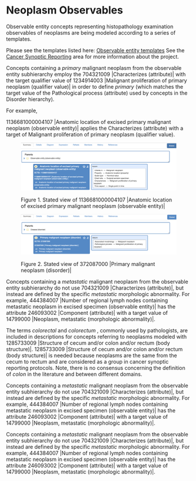 # Neoplasm Observables

Observable entity concepts representing histopathology examination observables of neoplasms are being modeled according to a series of templates. 

Please see the templates listed here: [Observable entity templates](https://prod-confluence.ihtsdotools.org/display/SCTEMPLATES/Observable+entity+templates) See the [Cancer Synoptic Reporting](https://prod-confluence.ihtsdotools.org/display/CC/Cancer+Synoptic+Reporting) area for more information about the project. 

Concepts containing a _primary_ malignant neoplasm from the observable entity subhierarchy employ the 704321009 |Characterizes (attribute)| with the target qualifier value of 1234914003 |Malignant proliferation of primary neoplasm (qualifier value)| in order to define _primary_ (which matches the target value of the Pathological process (attribute) used by concepts in the Disorder hierarchy). 

For example, 

1136681000004107 |Anatomic location of excised primary malignant neoplasm (observable entity)| applies the Characterizes (attribute) with a target of Malignant proliferation of primary neoplasm (qualifier value). 

<figure><img src="images/240455416.png" alt="" title=""><figcaption><p>Figure 1. Stated view of 1136681000004107 |Anatomic location of excised primary malignant neoplasm (observable entity)|</p></figcaption></figure>

  

<figure><img src="images/240455415.png" alt="" title=""><figcaption><p>Figure 2. Stated view of 372087000 |Primary malignant neoplasm (disorder)|</p></figcaption></figure>

  

Concepts containing a _metastatic_ malignant neoplasm from the observable entity subhierarchy do not use 704321009 |Characterizes (attribute)|, but instead are defined by the specific  _metastatic_ morphologic abnormality. For example, 444384007 |Number of regional lymph nodes containing metastatic neoplasm in excised specimen (observable entity)| has the attribute 246093002 |Component (attribute)| with a target value of 14799000 |Neoplasm, metastatic (morphologic abnormality)|.

  

The terms _colorectal_ and _colorectum_ , commonly used by pathologists, are included in descriptions for concepts referring to neoplasms modeled with 1285733009 |Structure of cecum and/or colon and/or rectum (body structure)|. 1285733009 |Structure of cecum and/or colon and/or rectum (body structure)| is needed because neoplasms are the same from the cecum to rectum and are considered as a group in cancer synoptic reporting protocols. Note, there is no consensus concerning the definition of _colon_ in the literature and between different domains.

  

Concepts containing a _metastatic_ malignant neoplasm from the observable entity subhierarchy do not use 704321009 |Characterizes (attribute)|, but instead are defined by the specific  _metastatic_ morphologic abnormality. For example, 444384007 |Number of regional lymph nodes containing metastatic neoplasm in excised specimen (observable entity)| has the attribute 246093002 |Component (attribute)| with a target value of 14799000 |Neoplasm, metastatic (morphologic abnormality)|.

Concepts containing a _metastatic_ malignant neoplasm from the observable entity subhierarchy do not use 704321009 |Characterizes (attribute)|, but instead are defined by the specific  _metastatic_ morphologic abnormality. For example, 444384007 |Number of regional lymph nodes containing metastatic neoplasm in excised specimen (observable entity)| has the attribute 246093002 |Component (attribute)| with a target value of 14799000 |Neoplasm, metastatic (morphologic abnormality)|.

